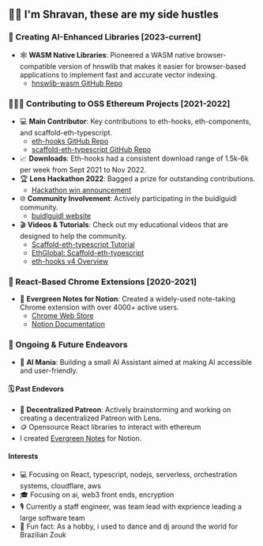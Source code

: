 ## 👋🏽 I'm Shravan, these are my side hustles

### 🤖 Creating AI-Enhanced Libraries [2023-current]
- 🕸️ **WASM Native Libraries**: Pioneered a WASM native browser-compatible version of hnswlib that makes it easier for browser-based applications to implement fast and accurate vector indexing.
  - [hnswlib-wasm GitHub Repo](https://github.com/ShravanSunder/hnswlib-wasm)

### 👨🏽‍💻 Contributing to OSS Ethereum Projects [2021-2022]
- 💻 **Main Contributor**: Key contributions to eth-hooks, eth-components, and scaffold-eth-typescript.
  - [eth-hooks GitHub Repo](https://github.com/scaffold-eth/eth-hooks)
  - [scaffold-eth-typescript GitHub Repo](https://github.com/scaffold-eth/scaffold-eth-typescript)
- 📈 **Downloads**: Eth-hooks had a consistent download range of 1.5k-6k per week from Sept 2021 to Nov 2022.
- 🏆 **Lens Hackathon 2022**: Bagged a prize for outstanding contributions. 
  - [Hackathon win announcement](https://twitter.com/LensProtocol/status/1509220705061199884)
- 🌐 **Community Involvement**: Actively participating in the buidlguidl community.
  - [buidlguidl website](https://buidlguidl.com/)
- 🎬 **Videos & Tutorials**: Check out my educational videos that are designed to help the community.
  - [Scaffold-eth-typescript Tutorial](https://www.youtube.com/watch?v=bEd6wV2H28g)
  - [EthGlobal: Scaffold-eth-typescript](https://www.youtube.com/watch?v=a7W9nTX8qLk&t=5s)
  - [eth-hooks v4 Overview](https://www.youtube.com/watch?v=STxAdE8wQwY)

### 📗 React-Based Chrome Extensions [2020-2021]
- 📝 **Evergreen Notes for Notion**: Created a widely-used note-taking Chrome extension with over 4000+ active users.
  - [Chrome Web Store](https://chrome.google.com/webstore/detail/evergreen-notes-for-notio/chhpogndpjcgjbnbcodhdnilklfanmfh)
  - [Notion Documentation](https://www.notion.so/shravansunder/Evergreen-Notes-For-Notion-e35e6ed4dd5a45b19bf2de2bb86b1a7e)

### 🚀 Ongoing & Future Endeavors
- 🤖 **AI Mania**: Building a small AI Assistant aimed at making AI accessible and user-friendly.

#### 🗓️ Past Endevors
- 🌱 **Decentralized Patreon**: Actively brainstorming and working on creating a decentralized Patreon with Lens.
- 🪙 Opensource React libraries to interact with ethereum
-  I created [Evergreen Notes](https://www.notion.so/shravansunder/Evergreen-Notes-For-Notion-e35e6ed4dd5a45b19bf2de2bb86b1a7e) for Notion.  

#### Interests
- 💻 Focusing on React, typescript, nodejs, serverless, orchestration systems, cloudflare, aws
- 🎓 Focusing on ai, web3 front ends, encryption
- 🎙 Currently a staff engineer, was team lead with exprience leading a large software team
- 🕺 Fun fact: As a hobby, i used to dance and dj around the world for Brazilian Zouk

